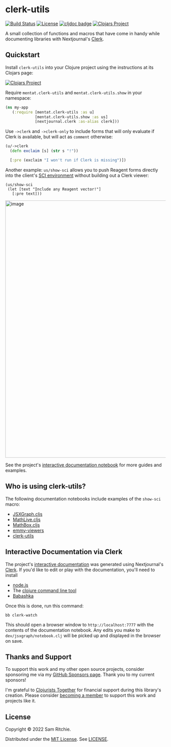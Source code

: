 # clerk-utils

[![Build Status](https://github.com/mentat-collective/clerk-utils/actions/workflows/kondo.yml/badge.svg?branch=main)](https://github.com/mentat-collective/clerk-utils/actions/workflows/kondo.yml)
[![License](https://img.shields.io/badge/license-MIT-brightgreen.svg)](https://github.com/mentat-collective/clerk-utils/blob/main/LICENSE)
[![cljdoc badge](https://cljdoc.org/badge/org.mentat/clerk-utils)](https://cljdoc.org/d/org.mentat/clerk-utils/CURRENT)
[![Clojars Project](https://img.shields.io/clojars/v/org.mentat/clerk-utils.svg)](https://clojars.org/org.mentat/clerk-utils)

A small collection of functions and macros that have come in handy while
documenting libraries with Nextjournal's [Clerk][CLERK].

## Quickstart

Install `clerk-utils` into your Clojure project using the instructions at
its Clojars page:

[![Clojars Project](https://img.shields.io/clojars/v/org.mentat/clerk-utils.svg)](https://clojars.org/org.mentat/clerk-utils)

Require `mentat.clerk-utils` and `mentat.clerk-utils.show` in your namespace:

```clj
(ns my-app
   (:require [mentat.clerk-utils :as u]
             [mentat.clerk-utils.show :as us]
             [nextjournal.clerk :as-alias clerk]))
```

Use `->clerk` and `->clerk-only` to include forms that will only evaluate if
Clerk is available, but will act as `comment` otherwise:

```clj
(u/->clerk
  (defn exclaim [s] (str s "!"))

  [:pre (exclaim "I won't run if Clerk is missing")])
```

Another example: `us/show-sci` allows you to push Reagent forms directly into
the client's [SCI environment](https://github.com/babashka/sci) without building
out a Clerk viewer:

```
(us/show-sci
 (let [text "Include any Reagent vector!"]
   [:pre text]))
```

<img width="805" alt="image" src="https://user-images.githubusercontent.com/69635/207616925-c4f22afd-2579-4c3f-8fef-856323510849.png">

See the project's [interactive documentation
notebook](https://clerk-utils.mentat.org) for more guides and examples.

## Who is using clerk-utils?

The following documentation notebooks include examples of the `show-sci` macro:

- [JSXGraph.cljs](https://jsxgraph.mentat.org)
- [MathLive.cljs](https://mathlive.mentat.org)
- [MathBox.cljs](https://mathbox.mentat.org)
- [emmy-viewers](https://emmy-viewers.mentat.org)
- [clerk-utils](https://clerk-utils.mentat.org)

## Interactive Documentation via Clerk

The project's [interactive documentation](https://clerk-utils.mentat.org) was
generated using Nextjournal's [Clerk](https://github.com/nextjournal/clerk). If
you'd like to edit or play with the documentation, you'll need to install

- [node.js](https://nodejs.org/en/)
- The [clojure command line tool](https://clojure.org/guides/install_clojure)
- [Babashka](https://github.com/babashka/babashka#installation)

Once this is done, run this command:

```
bb clerk-watch
```

This should open a browser window to `http://localhost:7777` with the contents
of the documentation notebook. Any edits you make to `dev/jsxgraph/notebook.clj`
will be picked up and displayed in the browser on save.

## Thanks and Support

To support this work and my other open source projects, consider sponsoring me
via my [GitHub Sponsors page](https://github.com/sponsors/sritchie). Thank you
to my current sponsors!

I'm grateful to [Clojurists Together](https://www.clojuriststogether.org/) for
financial support during this library's creation. Please consider [becoming a
member](https://www.clojuriststogether.org/developers/) to support this work and
projects like it.

## License

Copyright © 2022 Sam Ritchie.

Distributed under the [MIT License](LICENSE). See [LICENSE](LICENSE).

[CLERK]: https://clerk.vision
